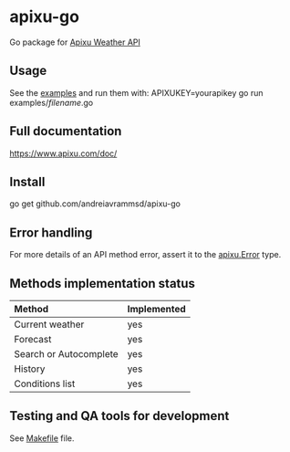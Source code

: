 # apixu-go

Go package for [Apixu Weather API](https://www.apixu.com/api.aspx)

## Usage

See the [examples](./examples) and run them with: APIXUKEY=yourapikey go run examples/_filename_.go

## Full documentation

https://www.apixu.com/doc/

## Install

go get github.com/andreiavrammsd/apixu-go

## Error handling

For more details of an API method error, assert it to the [apixu.Error](./error.go) type.

## Methods implementation status

| Method | Implemented
| :-   | :-
| Current weather | yes
| Forecast | yes
| Search or Autocomplete | yes
| History | yes
| Conditions list | yes

## Testing and QA tools for development

See [Makefile](./Makefile) file.
